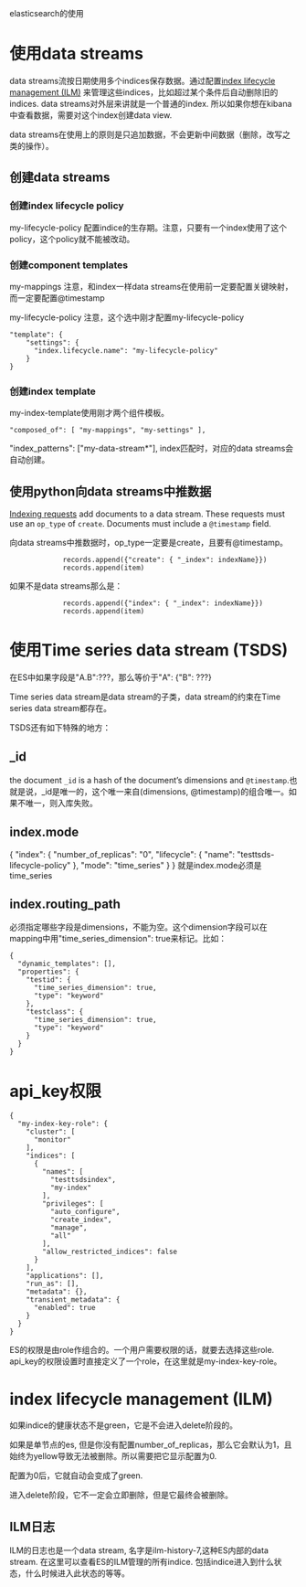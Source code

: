 elasticsearch的使用

# 使用data streams

data streams流按日期使用多个indices保存数据。通过配置[index lifecycle management (ILM)](https://www.elastic.co/guide/en/elasticsearch/reference/current/index-lifecycle-management.html) 来管理这些indices，比如超过某个条件后自动删除旧的indices. data streams对外层来讲就是一个普通的index. 所以如果你想在kibana中查看数据，需要对这个index创建data view.

data streams在使用上的原则是只追加数据，不会更新中间数据（删除，改写之类的操作）。

## 创建data streams

### 创建index lifecycle policy

my-lifecycle-policy  配置indice的生存期。注意，只要有一个index使用了这个policy，这个policy就不能被改动。

### 创建component templates

my-mappings  注意，和index一样data streams在使用前一定要配置关键映射，而一定要配置@timestamp

my-lifecycle-policy  注意，这个选中刚才配置my-lifecycle-policy

```
"template": {
    "settings": {
      "index.lifecycle.name": "my-lifecycle-policy"
    }
}
```

### 创建index template

my-index-template使用刚才两个组件模板。

```console
"composed_of": [ "my-mappings", "my-settings" ],
```

"index_patterns": ["my-data-stream*"], index匹配时，对应的data streams会自动创建。

## 使用python向data streams中推数据

[Indexing requests](https://www.elastic.co/guide/en/elasticsearch/reference/current/use-a-data-stream.html#add-documents-to-a-data-stream) add documents to a data stream. These requests must use an `op_type` of `create`. Documents must include a `@timestamp` field.

向data streams中推数据时，op_type一定要是create，且要有@timestamp。

```
             records.append({"create": { "_index": indexName}})
             records.append(item)
```

如果不是data streams那么是：

```
             records.append({"index": { "_index": indexName}})
             records.append(item)
```

# 使用Time series data stream (TSDS)

在ES中如果字段是"A.B":???，那么等价于"A": {"B": ???}

Time series data stream是data stream的子类，data  stream的约束在Time series data stream都存在。

TSDS还有如下特殊的地方：

## _id

the document `_id` is a hash of the document’s dimensions and `@timestamp`.也就是说，_id是唯一的，这个唯一来自(dimensions, @timestamp)的组合唯一。如果不唯一，则入库失败。

## index.mode

{  "index": {  "number_of_replicas": "0",   "lifecycle": {      "name": "testtsds-lifecycle-policy"    },    "mode": "time_series"  } } 就是index.mode必须是time_series

## index.routing_path

必须指定哪些字段是dimensions，不能为空。这个dimension字段可以在mapping中用"time_series_dimension": true来标记。比如：

```
{
  "dynamic_templates": [],
  "properties": {
    "testid": {
      "time_series_dimension": true,
      "type": "keyword"
    },
    "testclass": {
      "time_series_dimension": true,
      "type": "keyword"
    }
  }
}
```

# api_key权限



```
{
  "my-index-key-role": {
    "cluster": [
      "monitor"
    ],
    "indices": [
      {
        "names": [
          "testtsdsindex",          
          "my-index"
        ],
        "privileges": [
          "auto_configure",
          "create_index",
          "manage",
          "all"
        ],
        "allow_restricted_indices": false
      }
    ],
    "applications": [],
    "run_as": [],
    "metadata": {},
    "transient_metadata": {
      "enabled": true
    }
  }
}
```

ES的权限是由role作组合的。一个用户需要权限的话，就要去选择这些role. api_key的权限设置时直接定义了一个role，在这里就是my-index-key-role。

# index lifecycle management (ILM)

如果indice的健康状态不是green，它是不会进入delete阶段的。

如果是单节点的es, 但是你没有配置number_of_replicas，那么它会默认为1，且始终为yellow导致无法被删除。所以需要把它显示配置为0.

配置为0后，它就自动会变成了green. 

进入delete阶段，它不一定会立即删除，但是它最终会被删除。

## ILM日志

ILM的日志也是一个data stream, 名字是ilm-history-7,这种ES内部的data stream. 在这里可以查看ES的ILM管理的所有indice. 包括indice进入到什么状态，什么时候进入此状态的等等。

